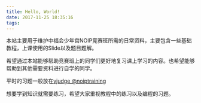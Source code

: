 ```yaml
---
title: Hello, World!
date: 2017-11-25 18:35:16
tags:
---
```


本站主要用于维护中福会少年宫NOIP竞赛班所需的日常资料，主要包含一些基础教程，上课使用的Slide以及题目题解。

希望通过本站能够帮助竞赛班上的同学们更好地复习课上学习的内容。也希望能够帮助到其他需要资料进行自学的同学。

平时的习题一般放在[vjudge @noiptraining](https://cn.vjudge.net/contest#category=all&running=0&title=&owner=noiptraining)

想要学到知识就需要练习，希望大家重视教程中的练习以及编程的习题。